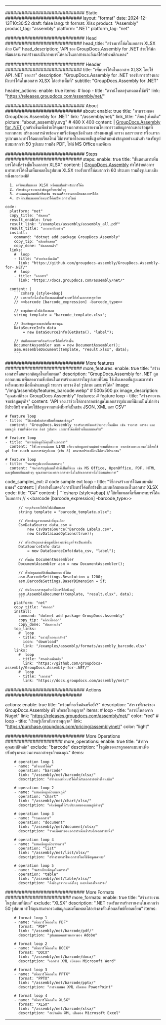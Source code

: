 



---
############################# Static ############################
layout: "format"
date:  2024-12-13T10:30:52
draft: false
lang: th
format: Xlsx
product: "Assembly"
product_tag: "assembly"
platform: ".NET"
platform_tag: "net"

############################# Head ############################
head_title: "สร้างบาร์โค้ดในเอกสาร XLSX ด้วย C#"
head_description: "API ของ GroupDocs.Assembly for .NET ช่วยให้นักพัฒนาสามารถสร้างและฝังภาพบาร์โค้ดลงในเอกสารและอีเมลได้อย่างพลิกแพลง"

############################# Header ############################
title: "เพิ่มบาร์โค้ดในเอกสาร XLSX โดยใช้ API .NET ของเรา" 
description: "GroupDocs.Assembly for .NET รองรับการสร้างและฝังบาร์โค้ดในเอกสาร XLSX ได้อย่างเต็มที่"
subtitle: "GroupDocs.Assembly for .NET" 

header_actions:
  enable: true
  items:
    #  loop
    - title: "ดาวน์โหลดรุ่นทดลองใช้ฟรี"
      link: "https://releases.groupdocs.com/assembly/net/"
      
############################# About ############################
about:
    enable: true
    title: "ภาพรวมของ GroupDocs.Assembly for .NET"
    link: "/assembly/net/"
    link_title: "เรียนรู้เพิ่มเติม"
    picture: "about_assembly.svg" # 480 X 400
    content: |
       [GroupDocs.Assembly for .NET](/assembly/net/) ถูกสร้างขึ้นเพื่อช่วยให้คุณสร้างเอกสารและรายงานโดยการรวมข้อมูลจากแหล่งข้อมูลที่หลากหลาย สร้างเอกสารด้วยข้อความหรือข้อมูลเชิงตัวเลข สร้างแผนภูมิ ตาราง และรายการ หรือแทรกรูปภาพและบาร์โค้ดแบบเรียลไทม์ ใช้การทำเครื่องหมายขั้นสูงเพื่อตำแหน่งข้อมูลอย่างแม่นยำ รองรับรูปแบบมากกว่า 50 รูปแบบ รวมถึง PDF, ไฟล์ MS Office และอีเมล

############################# Steps ############################
steps:
    enable: true
    title: "ขั้นตอนการเพิ่มบาร์โค้ดที่สร้างขึ้นในเอกสาร XLSX"
    content: |
      [GroupDocs.Assembly](/assembly/net/) ทำให้ง่ายต่อการแทรกบาร์โค้ดในเท็มเพลตในรูปแบบ XLSX รองรับบาร์โค้ดมากกว่า 60 ประเภท รวมถึงรูปแบบเชิงหนึ่งและสองมิติ
      
      1. เตรียมเท็มเพลต XLSX พร้อมแท็กสำหรับบาร์โค้ด
      2. เรียกข้อมูลจากแหล่งข้อมูลที่รองรับใดๆ
      3. กำหนดคุณสมบัติเสริมเช่น ขนาดหรือความละเอียดของบาร์โค้ด
      4. บันทึกเท็มเพลตพร้อมบาร์โค้ดเป็นเอกสารใหม่
   
    code:
      platform: "net"
      copy_title: "คัดลอก"
      result_enable: true
      result_link: "/examples/assembly/assembly_all.pdf"
      result_title: "เอกสารตัวอย่าง"
      install:
        command: "dotnet add package GroupDocs.Assembly"
        copy_tip: "คลิกเพื่อลอก"
        copy_done: "คัดลอกแล้ว"
      links:
        #  loop
        - title: "ตัวอย่างเพิ่มเติม"
          link: "https://github.com/groupdocs-assembly/GroupDocs.Assembly-for-.NET/"
        #  loop
        - title: "เอกสาร"
          link: "https://docs.groupdocs.com/assembly/net/"
          
      content: |
        ```csharp {style=abap}
        // แทรกแท็กนี้ลงในเท็มเพลตเพื่อสร้างบาร์โค้ดในเอกสารสุดท้าย
        // <<barcode [barcode_expression] -barcode_type>>

        // ระบุเส้นทางไฟล์เท็มเพลต
        string template = "barcode_template.xlsx";

        // เรียกข้อมูลจากแหล่งที่มาของคุณ
        DataSourceInfo data 
            = new DataSourceInfo(GetData(), "label");

        // บันทึกเอกสารพร้อมกับบาร์โค้ดที่สร้างขึ้น
        DocumentAssembler asm = new DocumentAssembler();
        asm.AssembleDocument(template, "result.xlsx", data);
        ```            

############################# More features ############################
more_features:
  enable: true
  title: "สร้างเอกสารโดยกรอกข้อมูลในเท็มเพลต"
  description: "GroupDocs.Assembly for .NET ถูกออกแบบมาเพื่อลดความซับซ้อนในการสร้างเอกสารในรูปแบบที่นิยม ใช้เท็มเพลตขั้นสูงและการทำเครื่องหมายเพื่อตั้งค่าแผนภูมิ รายการ ตาราง ลิงก์ รูปภาพ และบาร์โค้ด"
  image: "/img/assembly/features_barcode.webp" # 500x500 px
  image_description: "คุณสมบัติของ GroupDocs.Assembly"
  features:
    # feature loop
    - title: "สร้างรายงานจากข้อมูลธุรกิจ"
      content: "API ของเราช่วยให้การกรอกข้อมูลในเอกสารรูปแบบที่นิยมเป็นไปอย่างมีประสิทธิภาพโดยใช้ข้อมูลจากแหล่งที่มาที่เป็นเช่น JSON, XML และ CSV"

    # feature loop
    - title: "ใช้เอฟเฟกต์กราฟิกเพื่อแสดงข้อมูล"
      content: "GroupDocs.Assembly รองรับการฝังองค์ประกอบพื้นเมือง เช่น รายการ ตาราง และแผนภูมิ รวมทั้งข้อความ ลิงก์ รูปภาพ และบาร์โค้ดที่สร้างขึ้นแบบพลริส"

    # feature loop
    - title: "แทรกข้อมูลได้ทุกที่ในเอกสาร"
      content: "ใช้ไวยากรณ์แบบ LINQ เพื่อวางข้อมูลอย่างแม่นยำตามที่ต้องการ อาเรย์สามารถแทรกได้โดยใช้ลูป for-each และการจัดรูปแบบ (เช่น สี) สามารถปรับเปลี่ยนได้ตามโปรแกรม"

    # feature loop
    - title: "รองรับรูปแบบที่หลากหลาย"
      content: "จัดการกับรูปแบบไฟล์ที่เป็นที่นิยม เช่น MS Office, OpenOffice, PDF, HTML และรูปแบบอีเมลต่างๆ คุณสามารถแทรกเอกสารหนึ่งในอีกเอกสารหนึ่งได้ตามต้องการ"
      
  code_samples_ext:
    # code sample ext loop
    - title: "วิธีการสร้างบาร์โค้ดแบบพลิกแพลง"
      content: |
        ตัวอย่างนี้แสดงถึงการฝังบาร์โค้ดที่สร้างขึ้นแบบพลิกแพลงลงในเอกสาร XLSX
      code:
        title: "C#"
        content: |
          ```csharp {style=abap}
          // ใช้เท็มเพลตนี้เพื่อแทรกบาร์โค้ดในเอกสาร
          // <<barcode [barcode_expression] -barcode_type>>

          // ระบุเส้นทางไปยังไฟล์เท็มเพลต
          string template = "barcode_template.xlsx";

          // เรียกข้อมูลจากแหล่งที่คุณเลือก
          CsvDataSource data_csv =
              new CsvDataSource("Barcode Labels.csv", 
              new CsvDataLoadOptions(true));

          // สร้างวัตถุแหล่งข้อมูลที่มีเฉพาะข้อมูลที่จำเป็นเท่านั้น
          DataSourceInfo data 
              = new DataSourceInfo(data_csv, "label");

          // เริ่มต้น DocumentAssembler
          DocumentAssembler asm = new DocumentAssembler();

          // ตั้งค่าคุณสมบัติเพิ่มเติมของบาร์โค้ด
          asm.BarcodeSettings.Resolution = 1200;
          asm.BarcodeSettings.BaseYDimension = 5f;

          // บันทึกเอกสารสุดท้ายที่มีบาร์โค้ดฝังอยู่
          asm.AssembleDocument(template, "result.xlsx", data);
          ```
        platform: "net"
        copy_title: "คัดลอก"
        install:
          command: "dotnet add package GroupDocs.Assembly"
          copy_tip: "คลิกเพื่อลอก"
          copy_done: "คัดลอกแล้ว"
        top_links:
          #  loop
          - title: "ดาวน์โหลดผลลัพธ์"
            icon: "download"
            link: "/examples/assembly/formats/assembly_barcode.xlsx"
        links:
          #  loop
          - title: "ตัวอย่างเพิ่มเติม"
            link: "https://github.com/groupdocs-assembly/GroupDocs.Assembly-for-.NET/"
          #  loop
          - title: "เอกสาร"
            link: "https://docs.groupdocs.com/assembly/net/"
            

            


############################# Actions ############################

actions:
  enable: true
  title: "พร้อมที่จะเริ่มต้นหรือยัง?"
  description: "สำรวจฟีเจอร์ของ GroupDocs.Assembly ฟรี หรือขอใบอนุญาต"
  items:
    #  loop
    - title: "ดาวน์โหลดจาก Nuget"
      link: "https://releases.groupdocs.com/assembly/net/"
      color: "red"
        #  loop
    - title: "เรียนรู้เกี่ยวกับการอนุญาต"
      link: "https://purchase.groupdocs.com/pricing/assembly/net/"
      color: "light"


############################# More Operations #####################
more_operations:
    enable: true
    title: "สำรวจคุณสมบัติหลัก"
    exclude: "barcode"
    description: "โซลูชันของเราถูกออกแบบมาเพื่อปรับปรุงกระบวนการเอกสารธุรกิจของคุณ"
    items: 
          
        # operation loop 1
        - name: "สร้างบาร์โค้ด"
          operation: "barcode"
          link: "/assembly/net/barcode/xlsx/"
          description: "สร้างและเพิ่มบาร์โค้ดให้กับเอกสารอย่างไดนามิก"

        # operation loop 2
        - name: "แสดงข้อมูลด้วยแผนภูมิ"
          operation: "chart"
          link: "/assembly/net/chart/xlsx/"
          description: "เติมข้อมูลให้กับประเภทของแผนภูมิต่างๆ"

        # operation loop 3
        - name: "รวมเอกสาร"
          operation: "document"
          link: "/assembly/net/document/xlsx/"
          description: "รวมเนื้อหาของเอกสารหนึ่งเข้ากับอีกเอกสารหนึ่ง"

        # operation loop 4
        - name: "แสดงข้อมูลด้วยรายการ"
          operation: "list"
          link: "/assembly/net/list/xlsx/"
          description: "สร้างรายการในเอกสารโดยใช้ข้อมูลเฉพาะ"

        # operation loop 5
        - name: "จัดระเบียบข้อมูลในตาราง"
          operation: "table"
          link: "/assembly/net/table/xlsx/"
          description: "ดึงข้อมูลจากแหล่งใดๆ และเติมลงในตาราง"
         
          
############################# More Formats ########################
more_formats:
    enable: true
    title: "สร้างรายงานในรูปแบบที่นิยม"
    exclude: "XLSX"
    description: ".NET รองรับการสร้างรายงานในมากกว่า 50 รูปแบบ ทำให้คุณสามารถรวมข้อมูลและเท็มเพลตได้อย่างลงตัวเพื่อผลลัพธ์ที่ยอดเยี่ยม"
    items: 
          
        # format loop 1
        - name: "เพิ่มบาร์โค้ดลงใน PDF"
          format: "PDF"
          link: "/assembly/net/barcode/pdf/"
          description: "รูปแบบเอกสารพกพาของ Adobe"
          
        # format loop 2
        - name: "เพิ่มบาร์โค้ดลงใน DOCX"
          format: "DOCX"
          link: "/assembly/net/barcode/docx/"
          description: "เอกสาร XML เปิดของ Microsoft Word"
          
        # format loop 3
        - name: "เพิ่มบาร์โค้ดลงใน PPTX"
          format: "PPTX"
          link: "/assembly/net/barcode/pptx/"
          description: "การนำเสนอ XML เปิดของ PowerPoint"
          
        # format loop 4
        - name: "เพิ่มบาร์โค้ดลงใน XLSX"
          format: "XLSX"
          link: "/assembly/net/barcode/xlsx/"
          description: "สเปรดชีต XML เปิดของ Microsoft Excel"


          

---
